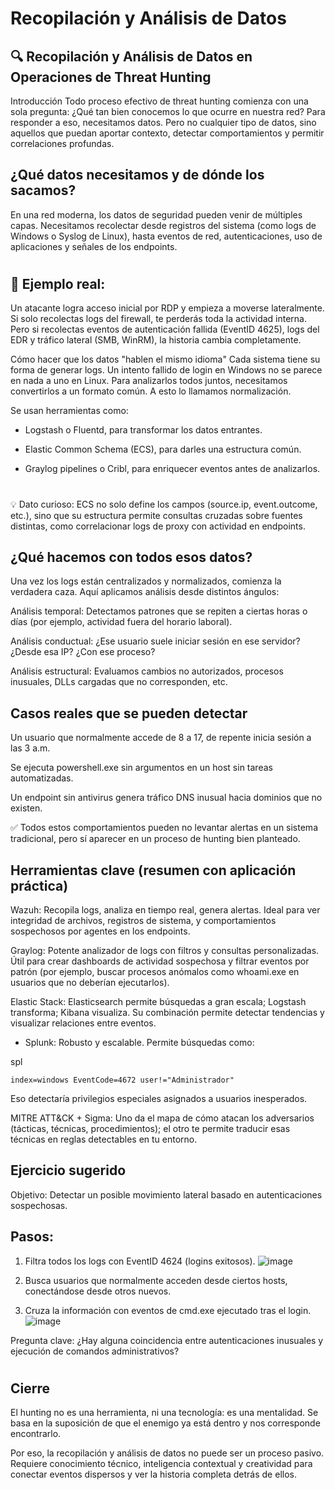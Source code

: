 # Recopilación y Análisis de Datos

## 🔍 Recopilación y Análisis de Datos en Operaciones de Threat Hunting
Introducción
Todo proceso efectivo de threat hunting comienza con una sola pregunta: ¿Qué tan bien conocemos lo que ocurre en nuestra red?
Para responder a eso, necesitamos datos. Pero no cualquier tipo de datos, sino aquellos que puedan aportar contexto, detectar comportamientos y permitir correlaciones profundas.

## ¿Qué datos necesitamos y de dónde los sacamos?
En una red moderna, los datos de seguridad pueden venir de múltiples capas. Necesitamos recolectar desde registros del sistema (como logs de Windows o Syslog de Linux), hasta eventos de red, autenticaciones, uso de aplicaciones y señales de los endpoints.

#

## 🧠 Ejemplo real:
Un atacante logra acceso inicial por RDP y empieza a moverse lateralmente. Si solo recolectas logs del firewall, te perderás toda la actividad interna. Pero si recolectas eventos de autenticación fallida (EventID 4625), logs del EDR y tráfico lateral (SMB, WinRM), la historia cambia completamente.

Cómo hacer que los datos "hablen el mismo idioma"
Cada sistema tiene su forma de generar logs. Un intento fallido de login en Windows no se parece en nada a uno en Linux. Para analizarlos todos juntos, necesitamos convertirlos a un formato común. A esto lo llamamos normalización.

Se usan herramientas como:

- Logstash o Fluentd, para transformar los datos entrantes.

- Elastic Common Schema (ECS), para darles una estructura común.

- Graylog pipelines o Cribl, para enriquecer eventos antes de analizarlos.

#

💡 Dato curioso: ECS no solo define los campos (source.ip, event.outcome, etc.), sino que su estructura permite consultas cruzadas sobre fuentes distintas, como correlacionar logs de proxy con actividad en endpoints.

## ¿Qué hacemos con todos esos datos?
Una vez los logs están centralizados y normalizados, comienza la verdadera caza. Aquí aplicamos análisis desde distintos ángulos:

Análisis temporal: Detectamos patrones que se repiten a ciertas horas o días (por ejemplo, actividad fuera del horario laboral).

Análisis conductual: ¿Ese usuario suele iniciar sesión en ese servidor? ¿Desde esa IP? ¿Con ese proceso?

Análisis estructural: Evaluamos cambios no autorizados, procesos inusuales, DLLs cargadas que no corresponden, etc.

## Casos reales que se pueden detectar
Un usuario que normalmente accede de 8 a 17, de repente inicia sesión a las 3 a.m.

Se ejecuta powershell.exe sin argumentos en un host sin tareas automatizadas.

Un endpoint sin antivirus genera tráfico DNS inusual hacia dominios que no existen.

✅ Todos estos comportamientos pueden no levantar alertas en un sistema tradicional, pero sí aparecer en un proceso de hunting bien planteado.

## Herramientas clave (resumen con aplicación práctica)
Wazuh: Recopila logs, analiza en tiempo real, genera alertas. Ideal para ver integridad de archivos, registros de sistema, y comportamientos sospechosos por agentes en los endpoints.

Graylog: Potente analizador de logs con filtros y consultas personalizadas. Útil para crear dashboards de actividad sospechosa y filtrar eventos por patrón (por ejemplo, buscar procesos anómalos como whoami.exe en usuarios que no deberían ejecutarlos).

Elastic Stack: Elasticsearch permite búsquedas a gran escala; Logstash transforma; Kibana visualiza. Su combinación permite detectar tendencias y visualizar relaciones entre eventos.

- Splunk: Robusto y escalable. Permite búsquedas como:

spl
````spl
index=windows EventCode=4672 user!="Administrador"
````
Eso detectaría privilegios especiales asignados a usuarios inesperados.

 MITRE ATT&CK + Sigma: Uno da el mapa de cómo atacan los adversarios (tácticas, técnicas, procedimientos); el otro te permite traducir esas técnicas en reglas detectables en tu entorno.

## Ejercicio sugerido
Objetivo: Detectar un posible movimiento lateral basado en autenticaciones sospechosas.

## Pasos:

1. Filtra todos los logs con EventID 4624 (logins exitosos).
![image](https://github.com/user-attachments/assets/45f5a309-b2dd-41a0-a730-4cb349b2d59e)

2. Busca usuarios que normalmente acceden desde ciertos hosts, conectándose desde otros nuevos.

3. Cruza la información con eventos de cmd.exe ejecutado tras el login.
![image](https://github.com/user-attachments/assets/05cb50db-bf63-4d8a-8c64-535e1e3cc8c6)

Pregunta clave: ¿Hay alguna coincidencia entre autenticaciones inusuales y ejecución de comandos administrativos?

#

## Cierre
El hunting no es una herramienta, ni una tecnología: es una mentalidad.
Se basa en la suposición de que el enemigo ya está dentro y nos corresponde encontrarlo.

Por eso, la recopilación y análisis de datos no puede ser un proceso pasivo. Requiere conocimiento técnico, inteligencia contextual y creatividad para conectar eventos dispersos y ver la historia completa detrás de ellos.
